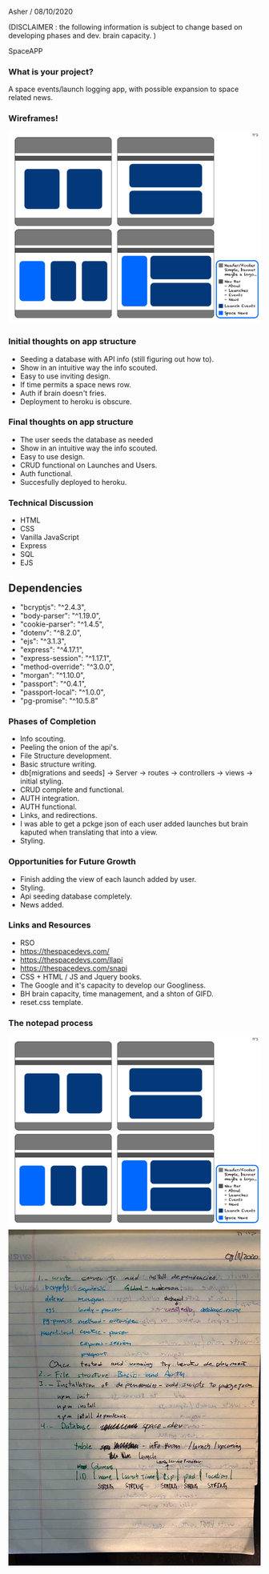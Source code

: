 Asher / 08/10/2020 

(DISCLAIMER : the following information is subject to change based on developing phases and dev. brain capacity. )

SpaceAPP

### What is your project?

A space events/launch logging app, with possible expansion to space related news.

### Wireframes!

![Wireframe](./wireframes/wireframes.png)

### Initial thoughts on app structure

- Seeding a database with API info (still figuring out how to).
- Show in an intuitive way the info scouted.
- Easy to use inviting design.
- If time permits a space news row.
- Auth if brain doesn't fries.
- Deployment to heroku is obscure.

### Final thoughts on app structure

- The user seeds the database as needed
- Show in an intuitive way the info scouted.
- Easy to use design.
- CRUD functional on Launches and Users.
- Auth functional.
- Succesfully deployed to heroku.

### Technical Discussion

- HTML
- CSS
- Vanilla JavaScript
- Express
- SQL
- EJS

## Dependencies

- "bcryptjs": "^2.4.3",
- "body-parser": "^1.19.0",
- "cookie-parser": "^1.4.5",
- "dotenv": "^8.2.0",
- "ejs": "^3.1.3",
- "express": "^4.17.1",
- "express-session": "^1.17.1",
- "method-override": "^3.0.0",
- "morgan": "^1.10.0",
- "passport": "^0.4.1",
- "passport-local": "^1.0.0",
- "pg-promise": "^10.5.8"

### Phases of Completion

- Info scouting.
- Peeling the onion of the api's.
- File Structure development.
- Basic structure writing.
- db[migrations and seeds] -> Server -> routes -> controllers -> views -> initial styling.
- CRUD complete and functional.
- AUTH integration.
- AUTH functional.
- Links, and redirections.
- I was able to get a pckge json of each user added launches but brain kaputed when translating that into a view.
- Styling.

### Opportunities for Future Growth

- Finish adding the view of each launch added by user.
- Styling.
- Api seeding database completely.
- News added.

### Links and Resources

- RSO
- https://thespacedevs.com/
- https://thespacedevs.com/llapi
- https://thespacedevs.com/snapi
- CSS + HTML / JS and Jquery books.
- The Google and it's capacity to develop our Googliness.
- BH brain capacity, time management, and a shton of GIFD.
- reset.css template.

### The notepad process

![Wireframe](./wireframes/wireframes.png)
![NotePad](./dev_process_log/screenshots/page1.jpg)
